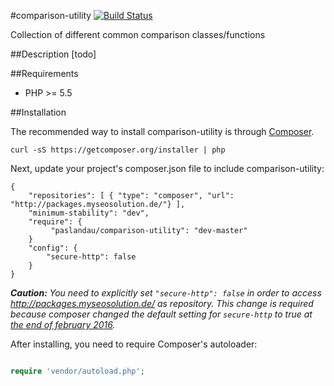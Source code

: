 #comparison-utility
[![Build Status](https://travis-ci.org/paslandau/comparison-utility.svg?branch=master)](https://travis-ci.org/paslandau/comparison-utility)

Collection of different common comparison classes/functions

##Description
[todo]

##Requirements

- PHP >= 5.5

##Installation

The recommended way to install comparison-utility is through [Composer](http://getcomposer.org/).

    curl -sS https://getcomposer.org/installer | php

Next, update your project's composer.json file to include comparison-utility:

    {
        "repositories": [ { "type": "composer", "url": "http://packages.myseosolution.de/"} ],
        "minimum-stability": "dev",
        "require": {
             "paslandau/comparison-utility": "dev-master"
        }
        "config": {
            "secure-http": false
        }
    }

_**Caution:** You need to explicitly set `"secure-http": false` in order to access http://packages.myseosolution.de/ as repository. 
This change is required because composer changed the default setting for `secure-http` to true at [the end of february 2016](https://github.com/composer/composer/commit/cb59cf0c85e5b4a4a4d5c6e00f827ac830b54c70#diff-c26d84d5bc3eed1fec6a015a8fc0e0a7L55)._


After installing, you need to require Composer's autoloader:
```php

require 'vendor/autoload.php';
```